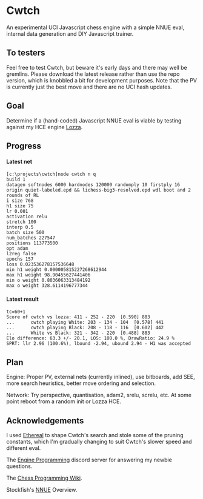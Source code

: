 # Cwtch
An experimental UCI Javascript chess engine with a simple NNUE eval, internal data generation and DIY Javascript trainer.
## To testers
Feel free to test Cwtch, but beware it's early days and there may well be gremlins. Please download the latest release rather than use the repo version, which is knobbled a bit for development purposes. Note that the PV is currently just the best move and there are no UCI hash updates. 
## Goal
Determine if a (hand-coded) Javascript NNUE eval is viable by testing against my HCE engine [Lozza](https://github.com/op12no2/lozza).
## Progress
#### Latest net
```
[c:\projects\cwtch]node cwtch n q
build 1                                                                                                                                               
datagen softnodes 6000 hardnodes 120000 randomply 10 firstply 16                                                                                      
origin quiet-labeled.epd && lichess-big3-resolved.epd wdl boot and 2 rounds of RL                                                                     
i size 768                                                                                                                                            
h1 size 75                                                                                                                                            
lr 0.001                                                                                                                                              
activation relu                                                                                                                                       
stretch 100                                                                                                                                           
interp 0.5                                                                                                                                            
batch size 500                                                                                                                                        
num_batches 227547                                                                                                                                    
positions 113773500                                                                                                                                   
opt adam                                                                                                                                              
l2reg false                                                                                                                                           
epochs 157                                                                                                                                            
loss 0.023536278157536648                                                                                                                             
min h1 weight 0.000005815227268612944                                                                                                                 
max h1 weight 98.90455627441406                                                                                                                       
min o weight 0.8036063313484192                                                                                                                       
max o weight 328.6114196777344 
```
#### Latest result
```
tc=60+1
Score of cwtch vs lozza: 411 - 252 - 220  [0.590] 883
...      cwtch playing White: 203 - 134 - 104  [0.578] 441
...      cwtch playing Black: 208 - 118 - 116  [0.602] 442
...      White vs Black: 321 - 342 - 220  [0.488] 883
Elo difference: 63.3 +/- 20.1, LOS: 100.0 %, DrawRatio: 24.9 %
SPRT: llr 2.96 (100.6%), lbound -2.94, ubound 2.94 - H1 was accepted
```
## Plan
Engine: Proper PV, external nets (currently inlined), use bitboards, add SEE, more search heuristics, better move ordering and selection.

Network: Try perspective, quantisation, adam2, srelu, screlu, etc. At some point reboot from a random init or Lozza HCE. 
## Acknowledgements
I used [Ethereal](https://github.com/AndyGrant/Ethereal) to shape Cwtch's search and stole some of the pruning constants, which I'm gradually changing to suit Cwtch's slower speed and different eval.

The [Engine Programming](https://discord.com/invite/F6W6mMsTGN) discord server for answering my newbie questions.

The [Chess Programming Wiki](https://www.chessprogramming.org).

Stockfish's [NNUE](https://github.com/official-stockfish/nnue-pytorch/blob/master/docs/nnue.md) Overview.

